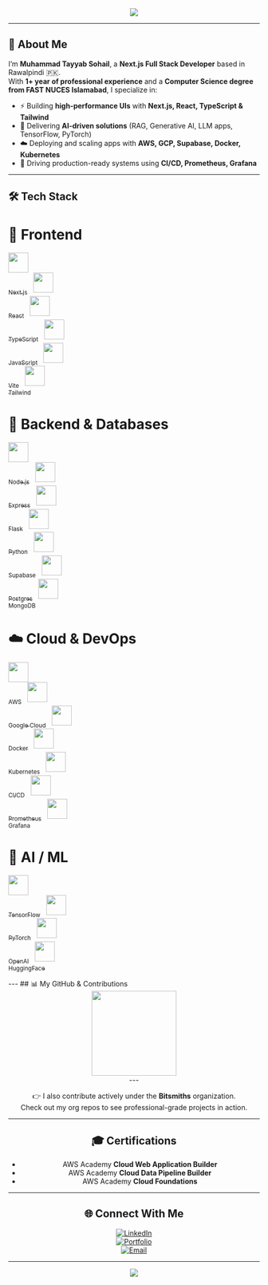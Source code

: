 <div align="center">
  <img src="https://capsule-render.vercel.app/api?type=waving&color=0:0f2027,50:203a43,100:2c5364&height=220&section=header&text=Muhammad%20Tayyab%20Sohail&fontSize=42&fontColor=ffffff&animation=fadeIn&fontAlignY=36&desc=Full%20Stack%20Developer%20%7C%20AI%20Engineer&descAlignY=60&descAlign=50" />
</div>

---

## 👋 About Me  
I’m **Muhammad Tayyab Sohail**, a **Next.js Full Stack Developer** based in Rawalpindi 🇵🇰.  
With **1+ year of professional experience** and a **Computer Science degree from FAST NUCES Islamabad**, I specialize in:  

- ⚡ Building **high-performance UIs** with **Next.js, React, TypeScript & Tailwind**  
- 🧠 Delivering **AI-driven solutions** (RAG, Generative AI, LLM apps, TensorFlow, PyTorch)  
- ☁️ Deploying and scaling apps with **AWS, GCP, Supabase, Docker, Kubernetes**  
- 🚀 Driving production-ready systems using **CI/CD, Prometheus, Grafana**  

---

## 🛠️ Tech Stack

# 🎨 Frontend
<p align="left"> <a href="https://nextjs.org/" title="Next.js"><img src="https://cdn.simpleicons.org/nextdotjs/FFFFFF" height="40"/><br/><sub>Next.js</sub></a>&nbsp;&nbsp; <a href="https://react.dev/" title="React"><img src="https://cdn.simpleicons.org/react/61DAFB" height="40"/><br/><sub>React</sub></a>&nbsp;&nbsp; <a href="https://www.typescriptlang.org/" title="TypeScript"><img src="https://cdn.simpleicons.org/typescript/3178C6" height="40"/><br/><sub>TypeScript</sub></a>&nbsp;&nbsp; <a href="https://developer.mozilla.org/en-US/docs/Web/JavaScript" title="JavaScript"><img src="https://cdn.simpleicons.org/javascript/F7DF1E" height="40"/><br/><sub>JavaScript</sub></a>&nbsp;&nbsp; <a href="https://vitejs.dev/" title="Vite"><img src="https://cdn.simpleicons.org/vite/646CFF" height="40"/><br/><sub>Vite</sub></a>&nbsp;&nbsp; <a href="https://tailwindcss.com/" title="Tailwind CSS"><img src="https://cdn.simpleicons.org/tailwindcss/06B6D4" height="40"/><br/><sub>Tailwind</sub></a> </p>

# 🧠 Backend & Databases
<p align="left"> <a href="https://nodejs.org/" title="Node.js"><img src="https://cdn.jsdelivr.net/gh/devicons/devicon/icons/nodejs/nodejs-original.svg" height="40"/><br/><sub>Node.js</sub></a>&nbsp;&nbsp; <a href="https://expressjs.com/" title="Express.js"><img src="https://cdn.simpleicons.org/express/FFFFFF" height="40"/><br/><sub>Express</sub></a>&nbsp;&nbsp; <a href="https://flask.palletsprojects.com/" title="Flask"><img src="https://cdn.simpleicons.org/flask/000000" height="40"/><br/><sub>Flask</sub></a>&nbsp;&nbsp; <a href="https://www.python.org/" title="Python"><img src="https://cdn.simpleicons.org/python/3776AB" height="40"/><br/><sub>Python</sub></a>&nbsp;&nbsp; <a href="https://supabase.com/" title="Supabase"><img src="https://cdn.simpleicons.org/supabase/3ECF8E" height="40"/><br/><sub>Supabase</sub></a>&nbsp;&nbsp; <a href="https://www.postgresql.org/" title="PostgreSQL"><img src="https://cdn.simpleicons.org/postgresql/4169E1" height="40"/><br/><sub>Postgres</sub></a>&nbsp;&nbsp; <a href="https://www.mongodb.com/" title="MongoDB"><img src="https://cdn.simpleicons.org/mongodb/47A248" height="40"/><br/><sub>MongoDB</sub></a> </p>

# ☁️ Cloud & DevOps
<p align="left"> <a href="https://aws.amazon.com/" title="AWS"><img src="https://cdn.jsdelivr.net/gh/devicons/devicon/icons/amazonwebservices/amazonwebservices-original.svg" height="40"/><br/><sub>AWS</sub></a>&nbsp;&nbsp; <a href="https://cloud.google.com/" title="Google Cloud"><img src="https://cdn.simpleicons.org/googlecloud/4285F4" height="40"/><br/><sub>Google Cloud</sub></a>&nbsp;&nbsp; <a href="https://www.docker.com/" title="Docker"><img src="https://cdn.simpleicons.org/docker/2496ED" height="40"/><br/><sub>Docker</sub></a>&nbsp;&nbsp; <a href="https://kubernetes.io/" title="Kubernetes"><img src="https://cdn.simpleicons.org/kubernetes/326CE5" height="40"/><br/><sub>Kubernetes</sub></a>&nbsp;&nbsp; <a href="https://github.com/features/actions" title="GitHub Actions"><img src="https://cdn.simpleicons.org/githubactions/2088FF" height="40"/><br/><sub>CI/CD</sub></a>&nbsp;&nbsp; <a href="https://prometheus.io/" title="Prometheus"><img src="https://cdn.simpleicons.org/prometheus/E6522C" height="40"/><br/><sub>Prometheus</sub></a>&nbsp;&nbsp; <a href="https://grafana.com/" title="Grafana"><img src="https://cdn.simpleicons.org/grafana/F46800" height="40"/><br/><sub>Grafana</sub></a> </p>

# 🤖 AI / ML
<p align="left"> <a href="https://www.tensorflow.org/" title="TensorFlow"><img src="https://cdn.simpleicons.org/tensorflow/FF6F00" height="40"/><br/><sub>TensorFlow</sub></a>&nbsp;&nbsp; <a href="https://pytorch.org/" title="PyTorch"><img src="https://cdn.simpleicons.org/pytorch/EE4C2C" height="40"/><br/><sub>PyTorch</sub></a>&nbsp;&nbsp; <a href="https://openai.com/" title="OpenAI"><img src="https://cdn.simpleicons.org/openai/412991" height="40"/><br/><sub>OpenAI</sub></a>&nbsp;&nbsp; <a href="https://huggingface.co/" title="Hugging Face"><img src="https://cdn.simpleicons.org/huggingface/FFAE1A" height="40"/><br/><sub>HuggingFace</sub></a> </p>
---
## 📊 My GitHub & Contributions <div align="center"> 

<div> <img src="https://github-readme-streak-stats.herokuapp.com?user=TayyabSohail&theme=tokyonight&hide_border=true&border_radius=6" height="170" /> </div>
---

👉 I also contribute actively under the **Bitsmiths** organization.  
Check out my org repos to see professional-grade projects in action.  

---

## 🎓 Certifications  

- AWS Academy **Cloud Web Application Builder**  
- AWS Academy **Cloud Data Pipeline Builder**  
- AWS Academy **Cloud Foundations**  

---

## 🌐 Connect With Me  

<div align="center">

[![LinkedIn](https://img.shields.io/badge/LinkedIn-0A66C2?style=for-the-badge&logo=linkedin&logoColor=white)](https://www.linkedin.com/in/muhammad-tayyab-sohail/)  
[![Portfolio](https://img.shields.io/badge/Portfolio-FF6B6B?style=for-the-badge&logo=vercel&logoColor=white)](https://tayyab-portfolio-chi.vercel.app/)  
[![Email](https://img.shields.io/badge/Email-D14836?style=for-the-badge&logo=gmail&logoColor=white)](mailto:m.tayyabsohail614@gmail.com)  

</div>

---

<div align="center">
  <img src="https://capsule-render.vercel.app/api?type=waving&color=0:203a43,50:2c5364,100:0f2027&height=150&section=footer" />
</div>
